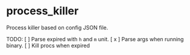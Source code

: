 # process_killer

Process killer based on config JSON file.

TODO:
[ ] Parse expired with `h` and `m` unit.
[ x ] Parse args when running binary.
[ ] Kill procs when expired
